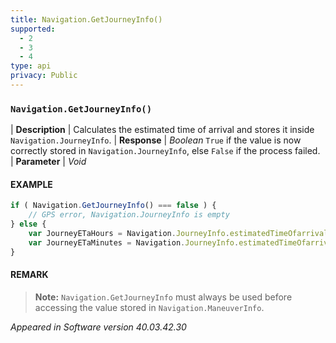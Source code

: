 ```yaml
---
title: Navigation.GetJourneyInfo()
supported:
  - 2
  - 3
  - 4
type: api
privacy: Public
---
```


### `Navigation.GetJourneyInfo()`

| **Description** | Calculates the estimated time of arrival and stores it inside `Navigation.JourneyInfo`.
| **Response** | *Boolean*  `True` if the value is now correctly stored in `Navigation.JourneyInfo`, else `False` if the process failed.
| **Parameter**   | *Void*

#### EXAMPLE

```javascript
if ( Navigation.GetJourneyInfo() === false ) {
	// GPS error, Navigation.JourneyInfo is empty
} else {
	var JourneyETaHours = Navigation.JourneyInfo.estimatedTimeOfarrivalH;
	var JourneyETaMinutes = Navigation.JourneyInfo.estimatedTimeOfarrivalMin;
}
```

#### REMARK

>**Note:** `Navigation.GetJourneyInfo` must always be used before accessing the value stored in `Navigation.ManeuverInfo`.

*Appeared in Software version 40.03.42.30*
